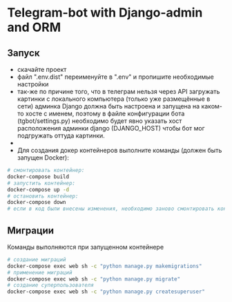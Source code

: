 # Telegram-bot with Django-admin and ORM 



## Запуск
- скачайте проект
- файл ".env.dist" переименуйте в ".env" и пропишите необходимые настройки
- так-же по причине того, что в телеграм нельзя через API загружать картинки с локального компьютера (только уже размещённые в сети) админка Django должна быть настроена и запущена на каком-то хосте с именем, поэтому в файле конфигурации бота (tgbot/settings.py) необходимо будет явно указать хост расположения админки django (DJANGO_HOST) чтобы бот мог подгружать оттуда картинки.
- 
- Для создания докер контейнеров выполните команды (должен быть запущен Docker):
```bash
# смонтировать контейнер:
docker-compose build
# запустить контейнер:
docker-compose up -d
# остановить контейнер:
docker-compose down
# если в код были внесены изменения, необходимо заново смонтировать контейнер
```

## Миграции
Команды выполняются при запущенном контейнере
```bash
# создание миграций
docker-compose exec web sh -c "python manage.py makemigrations"
# применение миграций
docker-compose exec web sh -c "python manage.py migrate"
# создание суперпользователя
docker-compose exec web sh -c "python manage.py createsuperuser"
```